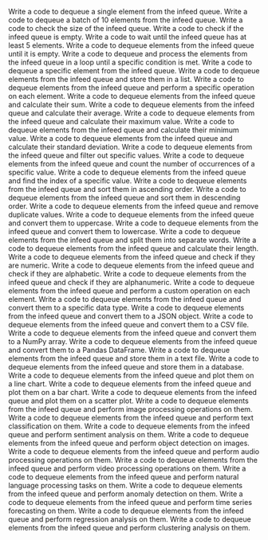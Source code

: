 Write a code to dequeue a single element from the infeed queue.
Write a code to dequeue a batch of 10 elements from the infeed queue.
Write a code to check the size of the infeed queue.
Write a code to check if the infeed queue is empty.
Write a code to wait until the infeed queue has at least 5 elements.
Write a code to dequeue elements from the infeed queue until it is empty.
Write a code to dequeue and process the elements from the infeed queue in a loop until a specific condition is met.
Write a code to dequeue a specific element from the infeed queue.
Write a code to dequeue elements from the infeed queue and store them in a list.
Write a code to dequeue elements from the infeed queue and perform a specific operation on each element.
Write a code to dequeue elements from the infeed queue and calculate their sum.
Write a code to dequeue elements from the infeed queue and calculate their average.
Write a code to dequeue elements from the infeed queue and calculate their maximum value.
Write a code to dequeue elements from the infeed queue and calculate their minimum value.
Write a code to dequeue elements from the infeed queue and calculate their standard deviation.
Write a code to dequeue elements from the infeed queue and filter out specific values.
Write a code to dequeue elements from the infeed queue and count the number of occurrences of a specific value.
Write a code to dequeue elements from the infeed queue and find the index of a specific value.
Write a code to dequeue elements from the infeed queue and sort them in ascending order.
Write a code to dequeue elements from the infeed queue and sort them in descending order.
Write a code to dequeue elements from the infeed queue and remove duplicate values.
Write a code to dequeue elements from the infeed queue and convert them to uppercase.
Write a code to dequeue elements from the infeed queue and convert them to lowercase.
Write a code to dequeue elements from the infeed queue and split them into separate words.
Write a code to dequeue elements from the infeed queue and calculate their length.
Write a code to dequeue elements from the infeed queue and check if they are numeric.
Write a code to dequeue elements from the infeed queue and check if they are alphabetic.
Write a code to dequeue elements from the infeed queue and check if they are alphanumeric.
Write a code to dequeue elements from the infeed queue and perform a custom operation on each element.
Write a code to dequeue elements from the infeed queue and convert them to a specific data type.
Write a code to dequeue elements from the infeed queue and convert them to a JSON object.
Write a code to dequeue elements from the infeed queue and convert them to a CSV file.
Write a code to dequeue elements from the infeed queue and convert them to a NumPy array.
Write a code to dequeue elements from the infeed queue and convert them to a Pandas DataFrame.
Write a code to dequeue elements from the infeed queue and store them in a text file.
Write a code to dequeue elements from the infeed queue and store them in a database.
Write a code to dequeue elements from the infeed queue and plot them on a line chart.
Write a code to dequeue elements from the infeed queue and plot them on a bar chart.
Write a code to dequeue elements from the infeed queue and plot them on a scatter plot.
Write a code to dequeue elements from the infeed queue and perform image processing operations on them.
Write a code to dequeue elements from the infeed queue and perform text classification on them.
Write a code to dequeue elements from the infeed queue and perform sentiment analysis on them.
Write a code to dequeue elements from the infeed queue and perform object detection on images.
Write a code to dequeue elements from the infeed queue and perform audio processing operations on them.
Write a code to dequeue elements from the infeed queue and perform video processing operations on them.
Write a code to dequeue elements from the infeed queue and perform natural language processing tasks on them.
Write a code to dequeue elements from the infeed queue and perform anomaly detection on them.
Write a code to dequeue elements from the infeed queue and perform time series forecasting on them.
Write a code to dequeue elements from the infeed queue and perform regression analysis on them.
Write a code to dequeue elements from the infeed queue and perform clustering analysis on them.